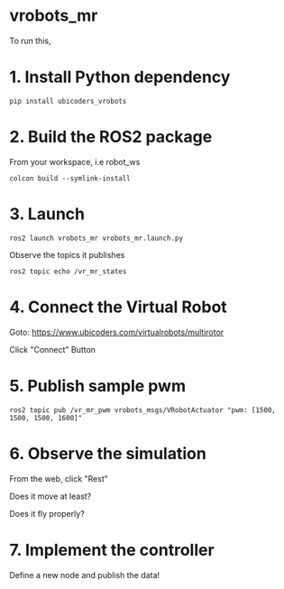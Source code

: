 # vrobots_mr

To run this, 

# 1. Install Python dependency

```
pip install ubicoders_vrobots
```

# 2. Build the ROS2 package

From your workspace, i.e robot_ws

```
colcon build --symlink-install
```

# 3. Launch

```
ros2 launch vrobots_mr vrobots_mr.launch.py
```

Observe the topics it publishes

```
ros2 topic echo /vr_mr_states 
```

# 4. Connect the Virtual Robot

Goto: https://www.ubicoders.com/virtualrobots/multirotor

Click "Connect" Button

# 5. Publish sample pwm

```
ros2 topic pub /vr_mr_pwm vrobots_msgs/VRobotActuator "pwm: [1500, 1500, 1500, 1600]"
```

# 6. Observe the simulation

From the web, click "Rest"

Does it move at least?

Does it fly properly?

# 7. Implement the controller

Define a new node and publish the data!

